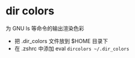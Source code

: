 # dir colors

为 GNU ls 等命令的输出渲染色彩

- 把 .dir_colors 文件放到 $HOME 目录下
- 在 .zshrc 中添加 eval `dircolors ~/.dir_colors`

